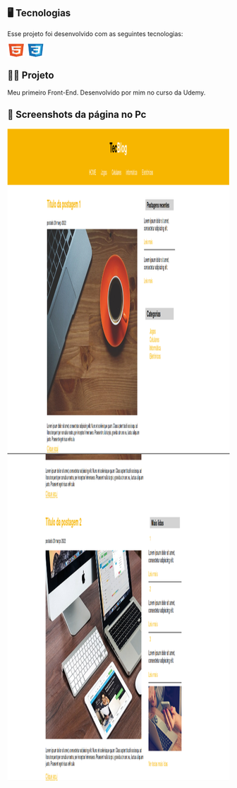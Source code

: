 
<h2>🖥️ Tecnologias</h2>
<p>Esse projeto foi desenvolvido com as seguintes tecnologias:
<div style="display: inline_block">
  <img align="center" alt="Jhon-HTML" height="30" width="40" src="https://raw.githubusercontent.com/devicons/devicon/master/icons/html5/html5-original.svg">
  <img align="center" alt="Jhon-CSS" height="30" width="40" src="https://raw.githubusercontent.com/devicons/devicon/master/icons/css3/css3-original.svg">
  </div>

<h2>👨‍💻 Projeto</h2>
<p> Meu primeiro Front-End. Desenvolvido por mim no curso da Udemy.

<h2>📸 Screenshots da página no Pc</h2>
<img align="center" width="1550" height="740" src="captura de tela/1.png"><br>
<img align="center" width="1550" height="740" src="captura de tela/2.png">






